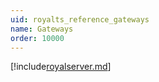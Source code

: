 ```yaml
---
uid: royalts_reference_gateways
name: Gateways
order: 10000
---
```


[!include[royalserver.md](./royalserver.md)]
